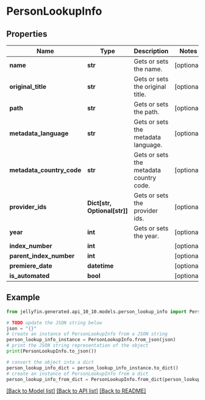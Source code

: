 # PersonLookupInfo


## Properties

Name | Type | Description | Notes
------------ | ------------- | ------------- | -------------
**name** | **str** | Gets or sets the name. | [optional] 
**original_title** | **str** | Gets or sets the original title. | [optional] 
**path** | **str** | Gets or sets the path. | [optional] 
**metadata_language** | **str** | Gets or sets the metadata language. | [optional] 
**metadata_country_code** | **str** | Gets or sets the metadata country code. | [optional] 
**provider_ids** | **Dict[str, Optional[str]]** | Gets or sets the provider ids. | [optional] 
**year** | **int** | Gets or sets the year. | [optional] 
**index_number** | **int** |  | [optional] 
**parent_index_number** | **int** |  | [optional] 
**premiere_date** | **datetime** |  | [optional] 
**is_automated** | **bool** |  | [optional] 

## Example

```python
from jellyfin.generated.api_10_10.models.person_lookup_info import PersonLookupInfo

# TODO update the JSON string below
json = "{}"
# create an instance of PersonLookupInfo from a JSON string
person_lookup_info_instance = PersonLookupInfo.from_json(json)
# print the JSON string representation of the object
print(PersonLookupInfo.to_json())

# convert the object into a dict
person_lookup_info_dict = person_lookup_info_instance.to_dict()
# create an instance of PersonLookupInfo from a dict
person_lookup_info_from_dict = PersonLookupInfo.from_dict(person_lookup_info_dict)
```
[[Back to Model list]](../README.md#documentation-for-models) [[Back to API list]](../README.md#documentation-for-api-endpoints) [[Back to README]](../README.md)


